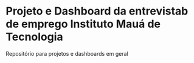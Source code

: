 # Projeto e Dashboard da entrevistab de emprego Instituto Mauá de Tecnologia
Repositório para projetos e dashboards em geral
